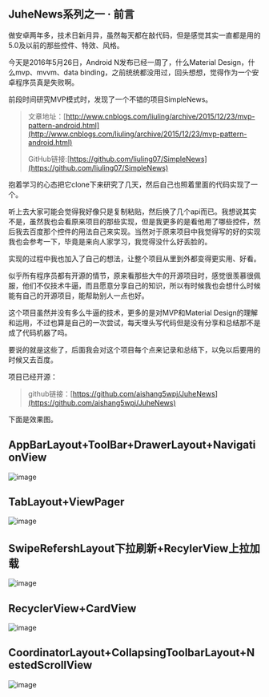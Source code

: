 JuheNews系列之一 · 前言
-
做安卓两年多，技术日新月异，虽然每天都在敲代码，但是感觉其实一直都是用的5.0及以前的那些控件、特效、风格。

今天是2016年5月26日，Android N发布已经一周了，什么Material Design，什么mvp、mvvm、data binding，之前统统都没用过，回头想想，觉得作为一个安卓程序员真是失败啊。

前段时间研究MVP模式时，发现了一个不错的项目SimpleNews。
> 文章地址：[http://www.cnblogs.com/liuling/archive/2015/12/23/mvp-pattern-android.html](http://www.cnblogs.com/liuling/archive/2015/12/23/mvp-pattern-android.html)
> 
> GitHub链接:[https://github.com/liuling07/SimpleNews](https://github.com/liuling07/SimpleNews)

抱着学习的心态把它clone下来研究了几天，然后自己也照着里面的代码实现了一个。

听上去大家可能会觉得我好像只是复制粘贴，然后换了几个api而已。我想说其实不是，虽然我也会看原来项目的那些实现，但是我更多的是看他用了哪些控件，然后我去百度那个控件的用法自己来实现。当然对于原来项目中我觉得写的好的实现我也会参考一下，毕竟是来向人家学习，我觉得没什么好丢脸的。

实现的过程中我也加入了自己的想法，让整个项目从里到外都变得更实用、好看。

似乎所有程序员都有开源的情节，原来看那些大牛的开源项目时，感觉很羡慕很佩服，他们不仅技术牛逼，而且愿意分享自己的知识，所以有时候我也会想什么时候能有自己的开源项目，能帮助别人一点也好。

这个项目虽然并没有多么牛逼的技术，更多的是对MVP和Material Design的理解和运用，不过也算是自己的一次尝试，每天埋头写代码但是没有分享和总结那不是成了代码机器了吗。

要说的就是这些了，后面我会对这个项目每个点来记录和总结下，以免以后要用的时候又去百度。

项目已经开源：
> github链接：[https://github.com/aishang5wpj/JuheNews](https://github.com/aishang5wpj/JuheNews)

下面是效果图。

AppBarLayout+ToolBar+DrawerLayout+NavigationView
--
![image](https://github.com/aishang5wpj/JuheNews/raw/master/images/DrawerLayout+NavigationView.gif)

TabLayout+ViewPager
--
![image](https://github.com/aishang5wpj/JuheNews/raw/master/images/TabLayout+ViewPager.gif)
 
SwipeRefershLayout下拉刷新+RecylerView上拉加载
--
![image](https://github.com/aishang5wpj/JuheNews/raw/master/images/SwipeRefershLayout+RecylerView.gif)
 
RecyclerView+CardView
--
![image](https://github.com/aishang5wpj/JuheNews/raw/master/images/RecyclerView+CardView.gif)
 
CoordinatorLayout+CollapsingToolbarLayout+NestedScrollView
--
![image](https://github.com/aishang5wpj/JuheNews/raw/master/images/CoordinatorLayout+CollapsingToolbarLayout+NestedScrollView.gif)